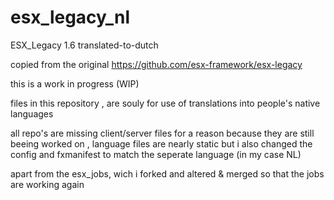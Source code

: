 # esx_legacy_nl
ESX_Legacy 1.6 translated-to-dutch

copied from the original 
https://github.com/esx-framework/esx-legacy

this is a work in progress (WIP)

files in this repository , are souly for use of translations into people's 
native languages 

all repo's are missing client/server files for a reason
because they are still beeing worked on , language files are nearly static
but i also changed the config and fxmanifest to match the seperate language (in my case NL)

apart from the esx_jobs, wich i forked and altered & merged so that the jobs are working again


